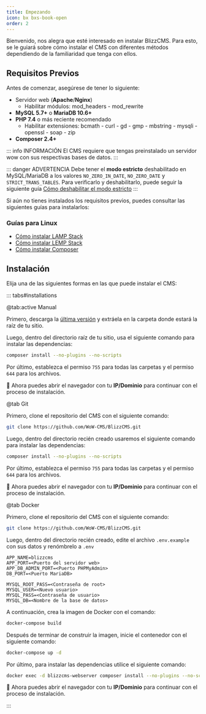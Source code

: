 ```yaml
---
title: Empezando
icon: bx bxs-book-open
order: 2
---
```


Bienvenido, nos alegra que esté interesado en instalar BlizzCMS. Para esto, se le guiará sobre cómo instalar el CMS con diferentes métodos dependiendo de la familiaridad que tenga con ellos.

## Requisitos Previos

Antes de comenzar, asegúrese de tener lo siguiente:

- Servidor web (**Apache**/**Nginx**)
    - Habilitar módulos: mod_headers - mod_rewrite
- **MySQL 5.7+** o **MariaDB 10.6+**
- **PHP 7.4** o más reciente recomendado
    - Habilitar extensiones: bcmath - curl - gd - gmp - mbstring - mysqli - openssl - soap - zip
- **Composer 2.4+**

::: info INFORMACIÓN
El CMS requiere que tengas preinstalado un servidor wow con sus respectivas bases de datos.
:::

::: danger ADVERTENCIA
Debe tener el **modo estricto** deshabilitado en MySQL/MariaDB a los valores `NO_ZERO_IN_DATE`, `NO_ZERO_DATE` y `STRICT_TRANS_TABLES`. Para verificarlo y deshabilitarlo, puede seguir la siguiente guía [Cómo deshabilitar el modo estricto](../blizzcms/guides/database/disable-strict-mode.md)
:::

Si aún no tienes instalados los requisitos previos, puedes consultar las siguientes guías para instalarlos:

### Guías para Linux

- [Cómo instalar LAMP Stack](../blizzcms/guides/linux/lamp-stack.md)
- [Cómo instalar LEMP Stack](../blizzcms/guides/linux/lemp-stack.md)
- [Cómo instalar Composer](../blizzcms/guides/linux/composer.md)

## Instalación

Elija una de las siguientes formas en las que puede instalar el CMS:

::: tabs#installations

@tab:active Manual

Primero, descarga la [última versión](https://github.com/WoW-CMS/BlizzCMS/releases) y extráela en la carpeta donde estará la raíz de tu sitio.

Luego, dentro del directorio raíz de tu sitio, usa el siguiente comando para instalar las dependencias:

```bash
composer install --no-plugins --no-scripts
```

Por último, establezca el permiso `755` para todas las carpetas y el permiso `644` para los archivos.

:tada: Ahora puedes abrir el navegador con tu **IP/Dominio** para continuar con el proceso de instalación.

@tab Git

Primero, clone el repositorio del CMS con el siguiente comando:

```bash
git clone https://github.com/WoW-CMS/BlizzCMS.git
```

Luego, dentro del directorio recién creado usaremos el siguiente comando para instalar las dependencias:

```bash
composer install --no-plugins --no-scripts
```

Por último, establezca el permiso `755` para todas las carpetas y el permiso `644` para los archivos.

:tada: Ahora puedes abrir el navegador con tu **IP/Dominio** para continuar con el proceso de instalación.

@tab Docker

Primero, clone el repositorio del CMS con el siguiente comando:

```bash
git clone https://github.com/WoW-CMS/BlizzCMS.git
```

Luego, dentro del directorio recién creado, edite el archivo `.env.example` con sus datos y renómbrelo a `.env`

```
APP_NAME=blizzcms
APP_PORT=<Puerto del servidor web>
APP_DB_ADMIN_PORT=<Puerto PHPMyAdmin>
DB_PORT=<Puerto MariaDB>

MYSQL_ROOT_PASS=<Contraseña de root>
MYSQL_USER=<Nuevo usuario>
MYSQL_PASS=<Contraseña de usuario>
MYSQL_DB=<Nombre de la base de datos>
```

A continuación, crea la imagen de Docker con el comando:

```bash
docker-compose build
```

Después de terminar de construir la imagen, inicie el contenedor con el siguiente comando:

```bash
docker-compose up -d
```

Por último, para instalar las dependencias utilice el siguiente comando:

```bash
docker exec -d blizzcms-webserver composer install --no-plugins --no-scripts --no-interaction --no-progress
```

:tada: Ahora puedes abrir el navegador con tu **IP/Dominio** para continuar con el proceso de instalación.

:::
